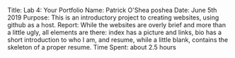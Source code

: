 Title: Lab 4: Your Portfolio
Name: Patrick O'Shea poshea
Date: June 5th 2019
Purpose: This is an introductory project to creating websites, using github as a host.
Report: While the websites are overly brief and more than a little ugly, all elements are there: index has a picture and links, bio has a short introduction to who I am, and resume, while a little blank, contains the skeleton of a proper resume.
Time Spent: about 2.5 hours